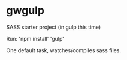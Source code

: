 gwgulp
======

SASS starter project (in gulp this time)

Run:
'npm install'
'gulp'

One default task, watches/compiles sass files.
